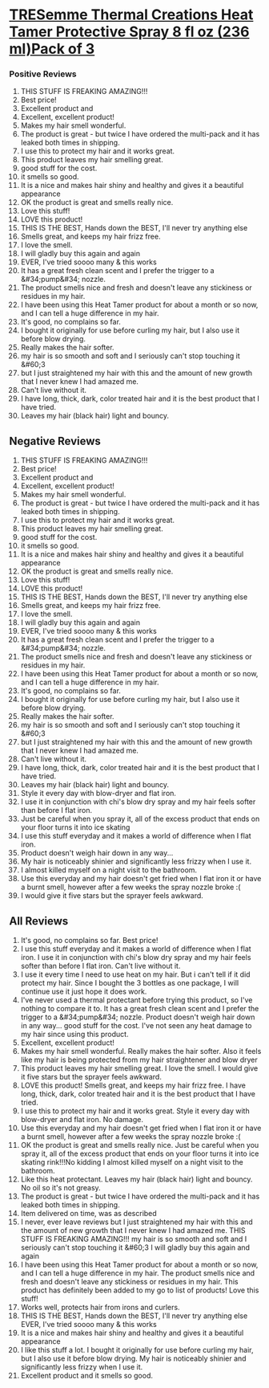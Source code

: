 # [TRESemme Thermal Creations Heat Tamer Protective Spray 8 fl oz (236 ml)Pack of 3](https://products.checkmycream.com/products/TRESemme-Thermal-Creations-Heat-Tamer-Protective-Spray-8-fl-oz-(236-ml)Pack-of-3.html)

### Positive Reviews

<ol>
      <li>THIS STUFF IS FREAKING AMAZING!!!</li>
      <li>Best price!</li>
      <li>Excellent product and</li>
      <li>Excellent, excellent product!</li>
      <li>Makes my hair smell wonderful.</li>
      <li>The product is great - but twice I have ordered the multi-pack and it has leaked both times in shipping.</li>
      <li>I use this to protect my hair and it works great.  </li>
      <li>This product leaves my hair smelling great.</li>
      <li>good stuff for the cost.</li>
      <li>it smells so good.</li>
      <li>It is a nice and makes hair shiny and healthy and gives it a beautiful appearance</li>
      <li>OK the product is great and smells really nice.</li>
      <li>Love this stuff!</li>
      <li>LOVE this product!</li>
      <li>THIS IS THE BEST, Hands down the BEST, I&#x27;ll never try anything else</li>
      <li>Smells great, and keeps my hair frizz free.</li>
      <li>I love the smell.</li>
      <li>I will gladly buy this again and again</li>
      <li>EVER, I&#x27;ve tried soooo many &amp; this works</li>
      <li>It has a great fresh clean scent and I prefer the trigger to a &amp;#34;pump&amp;#34; nozzle.</li>
      <li>The product smells nice and fresh and doesn&#x27;t leave any stickiness or residues in my hair.</li>
      <li>I have been using this Heat Tamer product for about a month or so now, and I can tell a huge difference in my hair.</li>
      <li>It&#x27;s good, no complains so far.</li>
      <li>I bought it originally for use before curling my hair, but I also use it before blow drying.  </li>
      <li>Really makes the hair softer.</li>
      <li>my hair is so smooth and soft and I seriously can&#x27;t stop touching it &amp;#60;3</li>
      <li>but I just straightened my hair with this and the amount of new growth that I never knew I had amazed me.</li>
      <li>Can&#x27;t live without it.</li>
      <li>I have long, thick, dark, color treated hair and it is the best product that I have tried.</li>
      <li>Leaves my hair (black hair) light and bouncy.</li>
</ol>


<h2>Negative Reviews</h2>
<ol>
<li> THIS STUFF IS FREAKING AMAZING!!!</li>
<li> Best price!</li>
<li> Excellent product and</li>
<li> Excellent, excellent product!</li>
<li> Makes my hair smell wonderful.</li>
<li> The product is great - but twice I have ordered the multi-pack and it has leaked both times in shipping.</li>
<li> I use this to protect my hair and it works great.  </li>
<li> This product leaves my hair smelling great.</li>
<li> good stuff for the cost.</li>
<li> it smells so good.</li>
<li> It is a nice and makes hair shiny and healthy and gives it a beautiful appearance</li>
<li> OK the product is great and smells really nice.</li>
<li> Love this stuff!</li>
<li> LOVE this product!</li>
<li> THIS IS THE BEST, Hands down the BEST, I&#x27;ll never try anything else</li>
<li> Smells great, and keeps my hair frizz free.</li>
<li> I love the smell.</li>
<li> I will gladly buy this again and again</li>
<li> EVER, I&#x27;ve tried soooo many &amp; this works</li>
<li> It has a great fresh clean scent and I prefer the trigger to a &amp;#34;pump&amp;#34; nozzle.</li>
<li> The product smells nice and fresh and doesn&#x27;t leave any stickiness or residues in my hair.</li>
<li> I have been using this Heat Tamer product for about a month or so now, and I can tell a huge difference in my hair.</li>
<li> It&#x27;s good, no complains so far.</li>
<li> I bought it originally for use before curling my hair, but I also use it before blow drying.  </li>
<li> Really makes the hair softer.</li>
<li> my hair is so smooth and soft and I seriously can&#x27;t stop touching it &amp;#60;3</li>
<li> but I just straightened my hair with this and the amount of new growth that I never knew I had amazed me.</li>
<li> Can&#x27;t live without it.</li>
<li> I have long, thick, dark, color treated hair and it is the best product that I have tried.</li>
<li> Leaves my hair (black hair) light and bouncy.</li>
<li> Style it every day with blow-dryer and flat iron.  </li>
<li> I use it in conjunction with chi&#x27;s blow dry spray and my hair feels softer than before I flat iron.</li>
<li> Just be careful when you spray  it, all of the excess product that ends on your floor turns it into ice skating</li>
<li> I use this stuff everyday and it makes a world of difference when I flat iron.</li>
<li> Product doesn&#x27;t weigh hair down in any way...</li>
<li> My hair is noticeably shinier and significantly less frizzy when I use it.</li>
<li> I almost killed myself on a night visit to the bathroom.</li>
<li> Use this everyday and my hair doesn&#x27;t get fried when I flat iron it or have a burnt smell, however after a few weeks the spray nozzle broke :(</li>
<li> I would give it five stars but the sprayer feels awkward.</li>
</ol>

<h2>All Reviews</h2>

<ol>
    <li> It&#x27;s good, no complains so far. Best price!</li>
    <li> I use this stuff everyday and it makes a world of difference when I flat iron. I use it in conjunction with chi&#x27;s blow dry spray and my hair feels softer than before I flat iron. Can&#x27;t live without it.</li>
    <li> I use it every time I need to use heat on my hair. But i can&#x27;t tell if it did protect my hair. Since I bought the 3 bottles as one package, I will continue use it just hope it does work.</li>
    <li> I&#x27;ve never used a thermal protectant before trying this product, so I&#x27;ve nothing to compare it to. It has a great fresh clean scent and I prefer the trigger to a &amp;#34;pump&amp;#34; nozzle. Product doesn&#x27;t weigh hair down in any way... good stuff for the cost. I&#x27;ve not seen any heat damage to my hair since using this product.</li>
    <li> Excellent, excellent product!</li>
    <li> Makes my hair smell wonderful. Really makes the hair softer. Also it feels like my hair is being protected from my hair straightener and blow dryer</li>
    <li> This product leaves my hair smelling great. I love the smell. I would give it five stars but the sprayer feels awkward.</li>
    <li> LOVE this product! Smells great, and keeps my hair frizz free. I have long, thick, dark, color treated hair and it is the best product that I have tried.</li>
    <li> I use this to protect my hair and it works great.  Style it every day with blow-dryer and flat iron.  No damage.</li>
    <li> Use this everyday and my hair doesn&#x27;t get fried when I flat iron it or have a burnt smell, however after a few weeks the spray nozzle broke :(</li>
    <li> OK the product is great and smells really nice. Just be careful when you spray  it, all of the excess product that ends on your floor turns it into ice skating rink!!!No kidding I almost killed myself on a night visit to the bathroom.</li>
    <li> Like this heat protectant. Leaves my hair (black hair) light and bouncy. No oil so it&#x27;s not greasy.</li>
    <li> The product is great - but twice I have ordered the multi-pack and it has leaked both times in shipping.</li>
    <li> Item delivered on time, was as described</li>
    <li> I never, ever leave reviews but I just straightened my hair with this and the amount of new growth that I never knew I had amazed me. THIS STUFF IS FREAKING AMAZING!!! my hair is so smooth and soft and I seriously can&#x27;t stop touching it &amp;#60;3 I will gladly buy this again and again</li>
    <li> I have been using this Heat Tamer product for about a month or so now, and I can tell a huge difference in my hair. The product smells nice and fresh and doesn&#x27;t leave any stickiness or residues in my hair. This product has definitely been added to my go to list of products! Love this stuff!</li>
    <li> Works well, protects hair from irons and curlers.</li>
    <li> THIS IS THE BEST, Hands down the BEST, I&#x27;ll never try anything else EVER, I&#x27;ve tried soooo many &amp; this works</li>
    <li> It is a nice and makes hair shiny and healthy and gives it a beautiful appearance</li>
    <li> I like this stuff a lot.  I bought it originally for use before curling my hair, but I also use it before blow drying.  My hair is noticeably shinier and significantly less frizzy when I use it.</li>
    <li> Excellent product and it smells so good.</li>
</ol>




